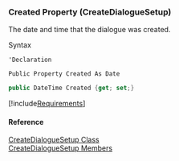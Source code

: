 ﻿### Created Property (CreateDialogueSetup)

The date and time that the dialogue was created.

Syntax

```vbnet
'Declaration

Public Property Created As Date
```

```csharp
public DateTime Created {get; set;}
```

[!include[Requirements](../partials/requirements.md)]

#### Reference

[CreateDialogueSetup Class](FChoice.Toolkits.Clarify~FChoice.Toolkits.Clarify.Interfaces.CreateDialogueSetup.md)  
[CreateDialogueSetup Members](FChoice.Toolkits.Clarify~FChoice.Toolkits.Clarify.Interfaces.CreateDialogueSetup_members.md)